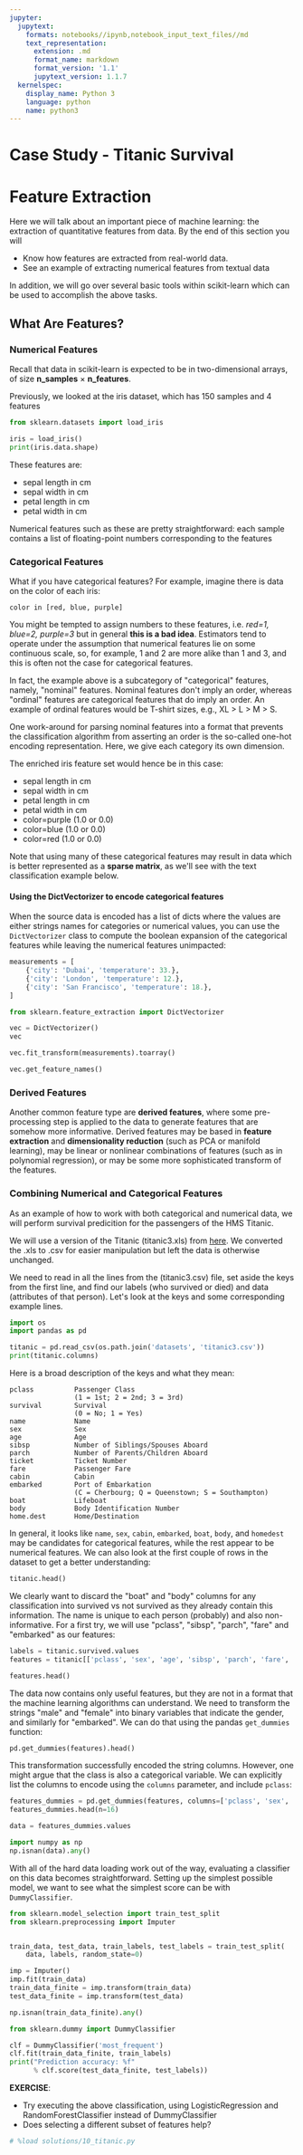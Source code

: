 ```yaml
---
jupyter:
  jupytext:
    formats: notebooks//ipynb,notebook_input_text_files//md
    text_representation:
      extension: .md
      format_name: markdown
      format_version: '1.1'
      jupytext_version: 1.1.7
  kernelspec:
    display_name: Python 3
    language: python
    name: python3
---
```


# Case Study  - Titanic Survival


# Feature Extraction


Here we will talk about an important piece of machine learning: the extraction of
quantitative features from data.  By the end of this section you will

- Know how features are extracted from real-world data.
- See an example of extracting numerical features from textual data

In addition, we will go over several basic tools within scikit-learn which can be used to accomplish the above tasks.


## What Are Features?


### Numerical Features


Recall that data in scikit-learn is expected to be in two-dimensional arrays, of size
**n_samples** $\times$ **n_features**.

Previously, we looked at the iris dataset, which has 150 samples and 4 features

```python
from sklearn.datasets import load_iris

iris = load_iris()
print(iris.data.shape)
```

These features are:

- sepal length in cm
- sepal width in cm
- petal length in cm
- petal width in cm

Numerical features such as these are pretty straightforward: each sample contains a list
of floating-point numbers corresponding to the features


### Categorical Features


What if you have categorical features?  For example, imagine there is data on the color of each
iris:

    color in [red, blue, purple]

You might be tempted to assign numbers to these features, i.e. *red=1, blue=2, purple=3*
but in general **this is a bad idea**.  Estimators tend to operate under the assumption that
numerical features lie on some continuous scale, so, for example, 1 and 2 are more alike
than 1 and 3, and this is often not the case for categorical features.

In fact, the example above is a subcategory of "categorical" features, namely, "nominal" features. Nominal features don't imply an order, whereas "ordinal" features are categorical features that do imply an order. An example of ordinal features would be T-shirt sizes, e.g., XL > L > M > S. 

One work-around for parsing nominal features into a format that prevents the classification algorithm from asserting an order is the so-called one-hot encoding representation. Here, we give each category its own dimension.  

The enriched iris feature set would hence be in this case:

- sepal length in cm
- sepal width in cm
- petal length in cm
- petal width in cm
- color=purple (1.0 or 0.0)
- color=blue (1.0 or 0.0)
- color=red (1.0 or 0.0)

Note that using many of these categorical features may result in data which is better
represented as a **sparse matrix**, as we'll see with the text classification example
below.


#### Using the DictVectorizer to encode categorical features


When the source data is encoded has a list of dicts where the values are either strings names for categories or numerical values, you can use the `DictVectorizer` class to compute the boolean expansion of the categorical features while leaving the numerical features unimpacted:

```python
measurements = [
    {'city': 'Dubai', 'temperature': 33.},
    {'city': 'London', 'temperature': 12.},
    {'city': 'San Francisco', 'temperature': 18.},
]
```

```python
from sklearn.feature_extraction import DictVectorizer

vec = DictVectorizer()
vec
```

```python
vec.fit_transform(measurements).toarray()
```

```python
vec.get_feature_names()
```

### Derived Features


Another common feature type are **derived features**, where some pre-processing step is
applied to the data to generate features that are somehow more informative.  Derived
features may be based in **feature extraction** and **dimensionality reduction** (such as PCA or manifold learning),
may be linear or nonlinear combinations of features (such as in polynomial regression),
or may be some more sophisticated transform of the features.


### Combining Numerical and Categorical Features


As an example of how to work with both categorical and numerical data, we will perform survival predicition for the passengers of the HMS Titanic.

We will use a version of the Titanic (titanic3.xls) from [here](http://biostat.mc.vanderbilt.edu/wiki/pub/Main/DataSets/titanic3.xls). We converted the .xls to .csv for easier manipulation but left the data is otherwise unchanged.

We need to read in all the lines from the (titanic3.csv) file, set aside the keys from the first line, and find our labels (who survived or died) and data (attributes of that person). Let's look at the keys and some corresponding example lines.

```python
import os
import pandas as pd

titanic = pd.read_csv(os.path.join('datasets', 'titanic3.csv'))
print(titanic.columns)
```

<!-- #region -->
Here is a broad description of the keys and what they mean:

```
pclass          Passenger Class
                (1 = 1st; 2 = 2nd; 3 = 3rd)
survival        Survival
                (0 = No; 1 = Yes)
name            Name
sex             Sex
age             Age
sibsp           Number of Siblings/Spouses Aboard
parch           Number of Parents/Children Aboard
ticket          Ticket Number
fare            Passenger Fare
cabin           Cabin
embarked        Port of Embarkation
                (C = Cherbourg; Q = Queenstown; S = Southampton)
boat            Lifeboat
body            Body Identification Number
home.dest       Home/Destination
```

In general, it looks like `name`, `sex`, `cabin`, `embarked`, `boat`, `body`, and `homedest` may be candidates for categorical features, while the rest appear to be numerical features. We can also look at the first couple of rows in the dataset to get a better understanding:
<!-- #endregion -->

```python
titanic.head()
```

We clearly want to discard the "boat" and "body" columns for any classification into survived vs not survived as they already contain this information. The name is unique to each person (probably) and also non-informative. For a first try, we will use "pclass", "sibsp", "parch", "fare" and "embarked" as our features:

```python
labels = titanic.survived.values
features = titanic[['pclass', 'sex', 'age', 'sibsp', 'parch', 'fare', 'embarked']]
```

```python
features.head()
```

The data now contains only useful features, but they are not in a format that the machine learning algorithms can understand. We need to transform the strings "male" and "female" into binary variables that indicate the gender, and similarly for "embarked".
We can do that using the pandas ``get_dummies`` function:

```python
pd.get_dummies(features).head()
```

This transformation successfully encoded the string columns. However, one might argue that the class is also a categorical variable. We can explicitly list the columns to encode using the ``columns`` parameter, and include ``pclass``:

```python
features_dummies = pd.get_dummies(features, columns=['pclass', 'sex', 'embarked'])
features_dummies.head(n=16)
```

```python
data = features_dummies.values
```

```python
import numpy as np
np.isnan(data).any()
```

With all of the hard data loading work out of the way, evaluating a classifier on this data becomes straightforward. Setting up the simplest possible model, we want to see what the simplest score can be with `DummyClassifier`.

```python
from sklearn.model_selection import train_test_split
from sklearn.preprocessing import Imputer


train_data, test_data, train_labels, test_labels = train_test_split(
    data, labels, random_state=0)

imp = Imputer()
imp.fit(train_data)
train_data_finite = imp.transform(train_data)
test_data_finite = imp.transform(test_data)
```

```python
np.isnan(train_data_finite).any()
```

```python
from sklearn.dummy import DummyClassifier

clf = DummyClassifier('most_frequent')
clf.fit(train_data_finite, train_labels)
print("Prediction accuracy: %f"
      % clf.score(test_data_finite, test_labels))
```

<div class="alert alert-success">
    <b>EXERCISE</b>:
     <ul>
      <li>
      Try executing the above classification, using LogisticRegression and RandomForestClassifier instead of DummyClassifier
      </li>
      <li>
      Does selecting a different subset of features help?
      </li>
    </ul>
</div>

```python deletable=true editable=true
# %load solutions/10_titanic.py
```
